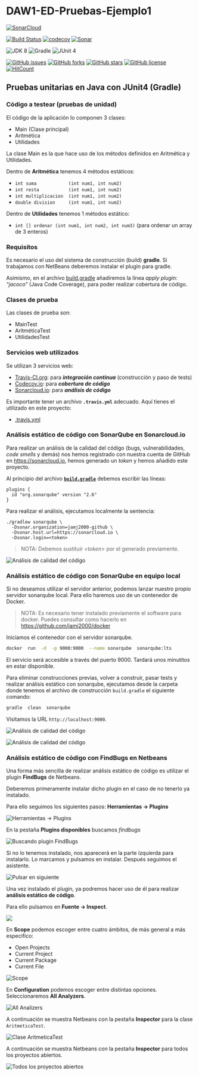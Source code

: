 # DAW1-ED-Pruebas-Ejemplo1

[![SonarCloud](https://sonarcloud.io/images/project_badges/sonarcloud-white.svg)](https://sonarcloud.io)

[![Build Status](https://travis-ci.org/jamj2000/DAW1-ED-Pruebas-Ejemplo1.svg?branch=master)](https://travis-ci.org/jamj2000/DAW1-ED-Pruebas-Ejemplo1)
[![codecov](https://codecov.io/gh/jamj2000/DAW1-ED-Pruebas-Ejemplo1/branch/master/graph/badge.svg)](https://codecov.io/gh/jamj2000/DAW1-ED-Pruebas-Ejemplo1)
[![Sonar](https://sonarcloud.io/api/project_badges/measure?project=miapp&metric=alert_status)](https://sonarcloud.io/organizations/jamj2000-github/projects)


![JDK 8](https://img.shields.io/badge/JDK-8-blue.svg)
![Gradle](https://img.shields.io/badge/gradle-2-blue.svg)
![JUnit 4](https://img.shields.io/badge/JUnit-4-blue.svg)

[![GitHub issues](https://img.shields.io/github/issues/jamj2000/DAW1-ED-Pruebas-Ejemplo1.svg)](https://github.com/jamj2000/DAW1-ED-Pruebas-Ejemplo1/issues) 
[![GitHub forks](https://img.shields.io/github/forks/jamj2000/DAW1-ED-Pruebas-Ejemplo1.svg)](https://github.com/jamj2000/DAW1-ED-Pruebas-Ejemplo1/network)
[![GitHub stars](https://img.shields.io/github/stars/jamj2000/DAW1-ED-Pruebas-Ejemplo1.svg)](https://github.com/jamj2000/DAW1-ED-Pruebas-Ejemplo1/stargazers)
[![GitHub license](https://img.shields.io/github/license/jamj2000/DAW1-ED-Pruebas-Ejemplo1.svg)](https://github.com/jamj2000/DAW1-ED-Pruebas-Ejemplo1/blob/master/LICENSE)
[![HitCount](http://hits.dwyl.com/jamj2000/DAW1-ED-Pruebas-Ejemplo1.svg)](http://hits.dwyl.com/jamj2000/DAW1-ED-Pruebas-Ejemplo1)



## Pruebas unitarias en **Java** con **JUnit4** (Gradle)

### Código a testear (pruebas de unidad)

El código de la aplicación lo componen 3 clases:

- Main  (Clase principal)
- Aritmética
- Utilidades

La clase Main es la que hace uso de los métodos definidos en Aritmética y Utilidades.

Dentro de **Aritmética** tenemos 4 métodos estáticos:
- `int suma            (int num1, int num2)`
- `int resta           (int num1, int num2)`
- `int multiplicacion  (int num1, int num2)`
- `double division     (int num1, int num2)`
 
Dentro de **Utilidades** tenemos 1 métodos estático:
- `int [] ordenar (int num1, int num2, int num3)`  (para ordenar un array de 3 enteros)


### Requisitos

Es necesario el uso del sistema de construcción (build) **gradle**. Si trabajamos con NetBeans deberemos instalar el plugin para gradle. 

Asimismo, en el archivo [build.gradle](build.gradle) añadiremos la línea *apply plugin: "jacoco"* (Java Code Coverage), para poder realizar cobertura de código.


### Clases de prueba

Las clases de prueba son:

- MainTest
- AritméticaTest
- UtilidadesTest


### Servicios web utilizados

Se utilizan 3 servicios web:

- [Travis-CI.org](https://travis-ci.org/jamj2000/DAW1-ED-Pruebas-Ejemplo1): para ***integración continua*** (construcción y paso de tests)
- [Codecov.io](https://codecov.io/gh/jamj2000/DAW1-ED-Pruebas-Ejemplo1): para ***cobertura de código***
- [Sonarcloud.io](https://sonarcloud.io/organizations/jamj2000-github/projects): para ***análisis de código***

Es importante tener un archivo **`.travis.yml`** adecuado. Aquí tienes el utilizado en este proyecto:

- [.travis.yml](.travis.yml)

### Análisis estático de código con SonarQube en Sonarcloud.io

Para realizar un análisis de la calidad del código (bugs, vulnerabilidades, *code smells* y demás) nos hemos registrado con nuestra cuenta de GitHub en https://sonarcloud.io, hemos generado un *token* y hemos añadido este proyecto. 

Al principio del archivo [**`build.gradle`**](build.gradle) debemos escribir las líneas:

```
plugins {
  id "org.sonarqube" version "2.6"
}
```
Para realizar el análisis, ejecutamos localmente la sentencia:

```
./gradlew sonarqube \
  -Dsonar.organization=jamj2000-github \
  -Dsonar.host.url=https://sonarcloud.io \
  -Dsonar.login=<token>
```
> NOTA: Debemos sustituir *\<token\>* por el generado previamente.

![Análisis de calidad del código](img/sonarqube-sonarcloud.png)


### Análisis estático de código con SonarQube en equipo local

Si no deseamos utilizar el servidor anterior, podemos lanzar nuestro propio servidor sonarqube local. Para ello haremos uso de un contenedor de Docker.

> NOTA: Es necesario tener instalado previamente el software para docker.
>   Puedes consultar como hacerlo en https://github.com/jamj2000/docker

Iniciamos el contenedor con el servidor sonarqube. 

```bash
docker  run  -d  -p 9000:9000  --name sonarqube  sonarqube:lts
```
El servicio será accesible a través del puerto 9000. Tardará unos minutitos en estar disponible.

Para eliminar construcciones previas, volver a construir, pasar tests y realizar análisis estático con sonarqube, ejecutamos desde la carpeta donde tenemos el archivo de construcción `build.gradle` el siguiente comando:

```bash
gradle  clean  sonarqube
```

Visitamos la URL `http://localhost:9000`.

![Análisis de calidad del código](img/sonarqube-local-1.png)

![Análisis de calidad del código](img/sonarqube-local-2.png)


### Análisis estático de código con FindBugs en Netbeans

Una forma más sencilla de realizar análisis estático de código es utilizar el plugin **FindBugs** de Netbeans.

Deberemos primeramente instalar dicho plugin en el caso de no tenerlo ya instalado.

Para ello seguimos los siguientes pasos: **Herramientas -> Plugins**

![Herramientas -> Plugins](img/findbugs1.png)

En la pestaña **Plugins disponibles** buscamos *findbugs*

![Buscando plugin FindBugs](img/findbugs2.png)

Si no lo tenemos instalado, nos aparecerá en la parte izquierda para instalarlo. Lo marcamos y pulsamos en instalar. Después seguimos el asistente.

![Pulsar en siguiente](img/findbugs3.png)

Una vez instalado el plugin, ya podremos hacer uso de él para realizar **análisis estático de código**.

Para ello pulsamos en **Fuente -> Inspect**.

![](img/inspect1.0.png)

En **Scope** podemos escoger entre cuatro ámbitos, de más general a más específico:

- Open Projects
- Current Project
- Current Package
- Current File

![Scope](img/inspect1.1.png)

En **Configuration** podemos escoger entre distintas opciones. Seleccionaremos **All Analyzers**.

![All Analizers](img/inspect1.2.png)

A continuación se muestra Netbeans con la pestaña **Inspector** para la clase `AritmeticaTest`.

![Clase AritmeticaTest](img/inspect2.png)

A continuación se muestra Netbeans con la pestaña **Inspector** para todos los proyectos abiertos.

![Todos los proyectos abiertos](img/inspect3.png)






